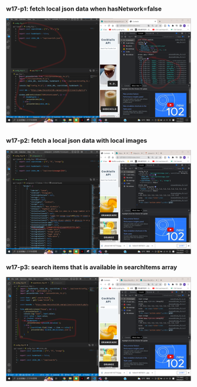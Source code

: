 ### w17-p1: fetch local json data when hasNetwork=false

![](./p1.png)

### w17-p2: fetch a local json data with local images

![](./p2.png)

### w17-p3: search items that is available in searchItems array

![](./p3.png)
